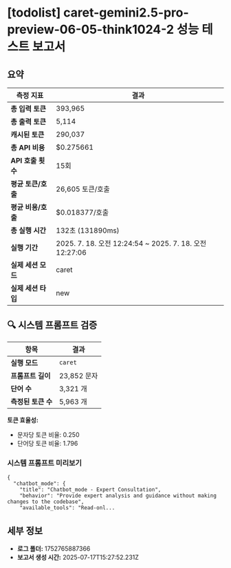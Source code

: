 # [todolist] caret-gemini2.5-pro-preview-06-05-think1024-2 성능 테스트 보고서

## 요약

| 측정 지표 | 결과 |
|---|---|
| **총 입력 토큰** | 393,965 |
| **총 출력 토큰** | 5,114 |
| **캐시된 토큰** | 290,037 |
| **총 API 비용** | $0.275661 |
| **API 호출 횟수** | 15회 |
| **평균 토큰/호출** | 26,605 토큰/호출 |
| **평균 비용/호출** | $0.018377/호출 |
| **총 실행 시간** | 132초 (131890ms) |
| **실행 기간** | 2025. 7. 18. 오전 12:24:54 ~ 2025. 7. 18. 오전 12:27:06 |
| **실제 세션 모드** | caret |
| **실제 세션 타입** | new |


## 🔍 시스템 프롬프트 검증

| 항목 | 결과 |
|---|---|
| **실행 모드** | `caret` |
| **프롬프트 길이** | 23,852 문자 |
| **단어 수** | 3,321 개 |
| **측정된 토큰 수** | 5,963 개 |

**토큰 효율성:**
- 문자당 토큰 비율: 0.250
- 단어당 토큰 비율: 1.796

### 시스템 프롬프트 미리보기
```
{
  "chatbot_mode": {
    "title": "Chatbot_mode - Expert Consultation",
    "behavior": "Provide expert analysis and guidance without making changes to the codebase",
    "available_tools": "Read-onl...
```




## 세부 정보

- **로그 폴더:** 1752765887366
- **보고서 생성 시간:** 2025-07-17T15:27:52.231Z
